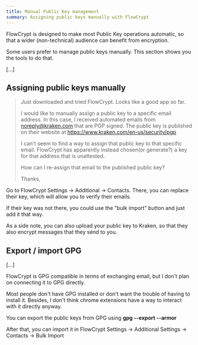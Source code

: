 ```yaml
---
title: Manual Public Key management
summary: Assigning public keys manually with FlowCrypt
---
```


FlowCrypt is designed to make most Public Key operations automatic, so that a wider (non-technical) audience can benefit from encryption.

Some users prefer to manage public keys manually. This section shows you the tools to do that.

[...]

## Assigning public keys manually

> Just downloaded and tried FlowCrypt. Looks like a good app so far.
>
> I would like to manually assign a public key to a specific email address. In this case, I received automated emails from noreply@kraken.com that are PGP signed. The public key is published on their website at https://www.kraken.com/en-us/security/pgp
>
> I can't seem to find a way to assign that public key to that specific email. FlowCrypt has apparently instead chosen(or generate?) a key for that address that is unattested.
>
> How can I re-assign that email to the published public key?
>
> Thanks,

Go to FlowCrypt Settings -> Additional -> Contacts. There, you can replace their key, which will allow you to verify their emails.

If their key was not there, you could use the "bulk import" button and just add it that way.

As a side note, you can also upload your public key to Kraken, so that they also encrypt messages that they send to you.

## Export / import GPG

[...]

FlowCrypt is GPG compatible in terms of exchanging email, but I don't plan on connecting it to GPG directly.

Most people don't have GPG installed or don't want the trouble of having to install it. Besides, I don't think chrome extensions have a way to interact with it directly anyway.

You can export the public keys from GPG using <b>gpg --export --armor</b>

After that, you can import it in FlowCrypt Settings -> Additional Settings -> Contacts -> Bulk Import

